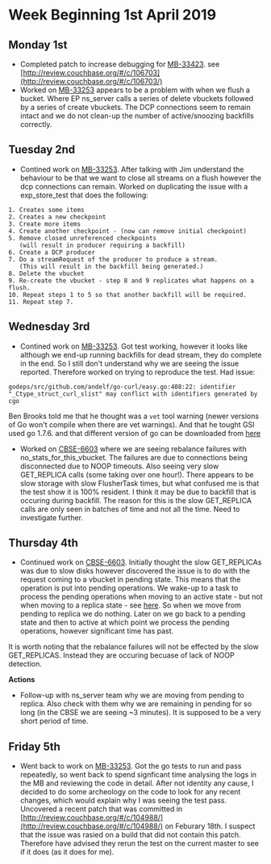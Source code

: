 # Week Beginning 1st April 2019
## Monday 1st
* Completed patch to increase debugging for [MB-33423](https://issues.couchbase.com/browse/MB-33423). see [http://review.couchbase.org/#/c/106703](http://review.couchbase.org/#/c/106703/)
* Worked on [MB-33253](https://issues.couchbase.com/browse/MB-33253) appears to be a problem with when we flush a bucket.  Where EP ns_server calls a series of delete vbuckets followed by a series of create vbuckets. The DCP connections seem to remain intact and we do not clean-up the number of active/snoozing backfills correctly.

## Tuesday 2nd
* Contined work on [MB-33253](https://issues.couchbase.com/browse/MB-33253).  After talking with Jim understand the behaviour to be that we want to close all streams on a flush however the dcp connections can remain.  Worked on duplicating the issue with a exp_store_test that does the following:

``` 
1. Creates some items
2. Creates a new checkpoint
3. Create more items
4. Create another checkpoint - (now can remove initial checkpoint)
5. Remove closed unreferenced checkpoints
   (will result in producer requiring a backfill)
6. Create a DCP producer
7. Do a streamRequest of the producer to produce a stream.
   (This will result in the backfill being generated.)
8. Delete the vbucket
9. Re-create the vbucket - step 8 and 9 replicates what happens on a flush.
10. Repeat steps 1 to 5 so that another backfill will be required.
11. Repeat step 7.
```

## Wednesday 3rd
* Contined work on [MB-33253](https://issues.couchbase.com/browse/MB-33253).  Got test working, however it looks like although we end-up running backfills for dead stream, they do complete in the end.  So I still don't understand why we are seeing the issue reported.  Therefore worked on trying to reproduce the test.  Had issue:
```
godeps/src/github.com/andelf/go-curl/easy.go:408:22: identifier
"_Ctype_struct_curl_slist" may conflict with identifiers generated by    cgo
```
Ben Brooks told me that he thought was a `vet` tool warning (newer versions of Go won't compile when there are vet warnings). And that he tought GSI used go 1.7.6. and that different version of go can be downloaded from [here](https://golang.org/doc/install#extra_versions)

* Worked on [CBSE-6603](https://issues.couchbase.com/browse/CBSE-6603) where we are seeing rebalance failures with no_stats_for_this_vbucket.  The failures are due to connections being disconnected due to NOOP timeouts.  Also seeing very slow GET_REPLICA calls (some taking over one hour!).  There appears to be slow storage with slow FlusherTask times, but what confused me is that the test show it is 100% resident.  I think it may be due to backfill that is occuring during backfill.  The reason for this is the slow GET_REPLICA calls are only seen in batches of time and not all the time.  Need to investigate further.

## Thursday 4th
* Continued work on [CBSE-6603](https://issues.couchbase.com/browse/CBSE-6603).  Initially thought the slow GET_REPLICAs was due to slow disks however discovered the issue is to do with the request coming to a vbucket in pending state.  This means that the operation is put into pending operations.  We wake-up to a task to process the pending operations when moving to an active state - but not when moving to a replica state - see [here](http://src.couchbase.org/source/xref/4.6.5/ep-engine/src/ep.cc#1177).  So when we move from pending to replica we do nothing.  Later on we go back to a pending state and then to active at which point we process the pending operations, however significant time has past.

It is worth noting that the rebalance failures will not be effected by the slow GET_REPLICAS.  Instead they are occuring becuase of lack of NOOP detection.

__Actions__

* Follow-up with ns_server team why we are moving from pending to replica.  Also check with them why we are remaining in pending for so long (in the CBSE we are seeing ~3 minutes).  It is supposed to be a very short period of time.

## Friday 5th

* Went back to work on [MB-33253](https://issues.couchbase.com/browse/MB-33253).  Got the go tests to run and pass repeatedly, so went back to spend signficant time analysing the logs in the MB and reviewing the code in detail.  After not identity any cause, I decided to do some archeology
on the code to look for any recent changes, which would explain why I was
seeing the test pass.  Uncovered a recent patch that was committed in [http://review.couchbase.org/#/c/104988/](http://review.couchbase.org/#/c/104988/) on Feburary 18th.  I suspect that the issue was rasied on a build that did not contain this patch.  Therefore have advised they rerun the test on the current master to see if it does (as it does for me). 
